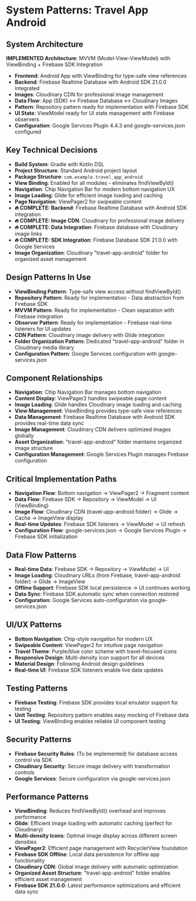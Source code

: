 # System Patterns: Travel App Android

## System Architecture
**IMPLEMENTED Architecture**: MVVM (Model-View-ViewModel) with ViewBinding + Firebase SDK Integration
- **Frontend**: Android App with ViewBinding for type-safe view references
- **Backend**: Firebase Realtime Database with Android SDK 21.0.0 integrated
- **Images**: Cloudinary CDN for professional image management
- **Data Flow**: App (SDK) ↔ Firebase Database ↔ Cloudinary Images
- **Pattern**: Repository pattern ready for implementation with Firebase SDK
- **UI State**: ViewModel ready for UI state management with Firebase observers
- **Configuration**: Google Services Plugin 4.4.3 and google-services.json configured

## Key Technical Decisions
- **Build System**: Gradle with Kotlin DSL
- **Project Structure**: Standard Android project layout
- **Package Structure**: `com.example.travel_app_android`
- **View Binding**: Enabled for all modules - eliminates findViewById()
- **Navigation**: Chip Navigation Bar for modern bottom navigation UX
- **Image Loading**: Glide for efficient image loading and caching
- **Page Navigation**: ViewPager2 for swipeable content
- **🔥 COMPLETE: Backend**: Firebase Realtime Database with Android SDK integration
- **🔥 COMPLETE: Image CDN**: Cloudinary for professional image delivery
- **🔥 COMPLETE: Data Integration**: Firebase database with Cloudinary image links
- **🔥 COMPLETE: SDK Integration**: Firebase Database SDK 21.0.0 with Google Services
- **Image Organization**: Cloudinary "travel-app-android" folder for organized asset management

## Design Patterns In Use
- **ViewBinding Pattern**: Type-safe view access without findViewById()
- **Repository Pattern**: Ready for implementation - Data abstraction from Firebase SDK
- **MVVM Pattern**: Ready for implementation - Clean separation with Firebase integration
- **Observer Pattern**: Ready for implementation - Firebase real-time listeners for UI updates
- **CDN Pattern**: Cloudinary image delivery with Glide integration
- **Folder Organization Pattern**: Dedicated "travel-app-android" folder in Cloudinary media library
- **Configuration Pattern**: Google Services configuration with google-services.json

## Component Relationships
- **Navigation**: Chip Navigation Bar manages bottom navigation
- **Content Display**: ViewPager2 handles swipeable page content
- **Image Loading**: Glide handles Cloudinary image loading and caching
- **View Management**: ViewBinding provides type-safe view references
- **Data Management**: Firebase Realtime Database with Android SDK provides real-time data sync
- **Image Management**: Cloudinary CDN delivers optimized images globally
- **Asset Organization**: "travel-app-android" folder maintains organized image structure
- **Configuration Management**: Google Services Plugin manages Firebase configuration

## Critical Implementation Paths
- **Navigation Flow**: Bottom navigation → ViewPager2 → Fragment content
- **Data Flow**: Firebase SDK → Repository → ViewModel → UI (ViewBinding)
- **Image Flow**: Cloudinary CDN (travel-app-android folder) → Glide → Cache → ImageView display
- **Real-time Updates**: Firebase SDK listeners → ViewModel → UI refresh
- **Configuration Flow**: google-services.json → Google Services Plugin → Firebase SDK initialization

## Data Flow Patterns
- **Real-time Data**: Firebase SDK → Repository → ViewModel → UI
- **Image Loading**: Cloudinary URLs (from Firebase, travel-app-android folder) → Glide → ImageView
- **Offline Support**: Firebase SDK local persistence → UI continues working
- **Data Sync**: Firebase SDK automatic sync when connection restored
- **Configuration**: Google Services auto-configuration via google-services.json

## UI/UX Patterns
- **Bottom Navigation**: Chip-style navigation for modern UX
- **Swipeable Content**: ViewPager2 for intuitive page navigation
- **Travel Theme**: Purple/blue color scheme with travel-focused icons
- **Responsive Design**: Multi-density icon support for all devices
- **Material Design**: Following Android design guidelines
- **Real-time UI**: Firebase SDK listeners enable live data updates

## Testing Patterns
- **Firebase Testing**: Firebase SDK provides local emulator support for testing
- **Unit Testing**: Repository pattern enables easy mocking of Firebase data
- **UI Testing**: ViewBinding enables reliable UI component testing

## Security Patterns
- **Firebase Security Rules**: (To be implemented) for database access control via SDK
- **Cloudinary Security**: Secure image delivery with transformation controls
- **Google Services**: Secure configuration via google-services.json

## Performance Patterns
- **ViewBinding**: Reduces findViewById() overhead and improves performance
- **Glide**: Efficient image loading with automatic caching (perfect for Cloudinary)
- **Multi-density Icons**: Optimal image display across different screen densities
- **ViewPager2**: Efficient page management with RecyclerView foundation
- **Firebase SDK Offline**: Local data persistence for offline app functionality
- **Cloudinary CDN**: Global image delivery with automatic optimization
- **Organized Asset Structure**: "travel-app-android" folder enables efficient asset management
- **Firebase SDK 21.0.0**: Latest performance optimizations and efficient data sync 